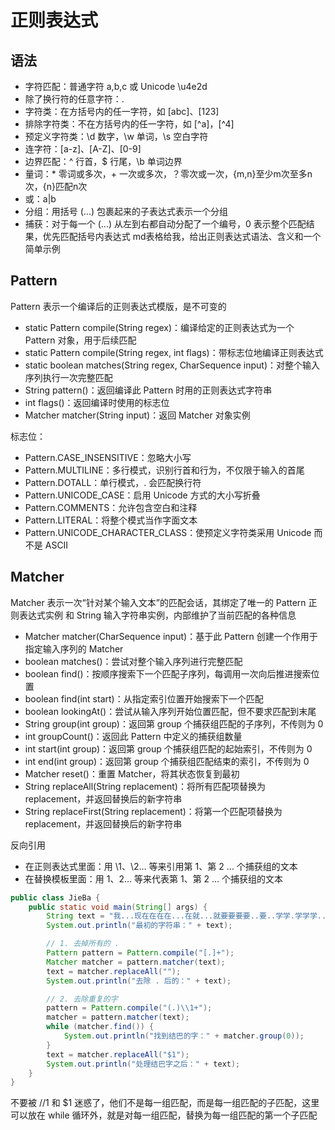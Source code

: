 # 正则表达式

## 语法

- 字符匹配：普通字符 a,b,c 或 Unicode \u4e2d
- 除了换行符的任意字符：. 
- 字符类：在方括号内的任一字符，如 [abc]、[123]
- 排除字符类：不在方括号内的任一字符，如 [^a]，[^4]
- 预定义字符类：\d 数字，\w 单词，\s 空白字符
- 连字符：[a-z]、[A-Z]、[0-9]
- 边界匹配：^ 行首，$ 行尾，\b 单词边界
- 量词：* 零词或多次，+ 一次或多次，？零次或一次，{m,n}至少m次至多n次，{n}匹配n次
- 或：a|b
- 分组：用括号 (...) 包裹起来的子表达式表示一个分组
- 捕获：对于每一个 (...) 从左到右都自动分配了一个编号，0 表示整个匹配结果，优先匹配括号内表达式
  md表格给我，给出正则表达式语法、含义和一个简单示例

## Pattern

Pattern 表示一个编译后的正则表达式模版，是不可变的
- static Pattern compile(String regex)：编译给定的正则表达式为一个 Pattern 对象，用于后续匹配
- static Pattern compile(String regex, int flags)：带标志位地编译正则表达式
- static boolean matches(String regex, CharSequence input)：对整个输入序列执行一次完整匹配
- String pattern()：返回编译此 Pattern 时用的正则表达式字符串
- int flags()：返回编译时使用的标志位
- Matcher matcher(String input)：返回 Matcher 对象实例 

标志位：
- Pattern.CASE_INSENSITIVE：忽略大小写
- Pattern.MULTILINE：多行模式，识别行首和行为，不仅限于输入的首尾
- Pattern.DOTALL：单行模式，. 会匹配换行符
- Pattern.UNICODE_CASE：启用 Unicode 方式的大小写折叠
- Pattern.COMMENTS：允许包含空白和注释
- Pattern.LITERAL：将整个模式当作字面文本
- Pattern.UNICODE_CHARACTER_CLASS：使预定义字符类采用 Unicode 而不是 ASCII

## Matcher

Matcher 表示一次“针对某个输入文本”的匹配会话，其绑定了唯一的 Pattern 正则表达式实例 和 String 输入字符串实例，内部维护了当前匹配的各种信息
- Matcher matcher(CharSequence input)：基于此 Pattern 创建一个作用于指定输入序列的 Matcher
- boolean matches()：尝试对整个输入序列进行完整匹配
- boolean find()：按顺序搜索下一个匹配子序列，每调用一次向后推进搜索位置
- boolean find(int start)：从指定索引位置开始搜索下一个匹配
- boolean lookingAt()：尝试从输入序列开始位置匹配，但不要求匹配到末尾
- String group(int group)：返回第 group 个捕获组匹配的子序列，不传则为 0
- int groupCount()：返回此 Pattern 中定义的捕获组数量
- int start(int group)：返回第 group 个捕获组匹配的起始索引，不传则为 0
- int end(int group)：返回第 group 个捕获组匹配结束的索引，不传则为 0
- Matcher reset()：重置 Matcher，将其状态恢复到最初
- String replaceAll(String replacement)：将所有匹配项替换为 replacement，并返回替换后的新字符串
- String replaceFirst(String replacement)：将第一个匹配项替换为 replacement，并返回替换后的新字符串

反向引用
- 在正则表达式里面：用 \1、\2… 等来引用第 1、第 2 … 个捕获组的文本
- 在替换模板里面：用 $1、$2… 等来代表第 1、第 2 … 个捕获组的文本

```java
public class JieBa {
    public static void main(String[] args) {
        String text = "我...现在在在在...在就...就要要要要..要..学学.学学学....JJJJavaaaaaa";
        System.out.println("最初的字符串：" + text);

        // 1. 去掉所有的 .
        Pattern pattern = Pattern.compile("[.]+");
        Matcher matcher = pattern.matcher(text);
        text = matcher.replaceAll("");
        System.out.println("去除 . 后的：" + text);

        // 2. 去除重复的字
        pattern = Pattern.compile("(.)\\1+");
        matcher = pattern.matcher(text);
        while (matcher.find()) {
            System.out.println("找到结巴的字：" + matcher.group(0));
        }
        text = matcher.replaceAll("$1");
        System.out.println("处理结巴字之后：" + text);
    }
}
```

不要被 //1 和 $1 迷惑了，他们不是每一组匹配，而是每一组匹配的子匹配，这里可以放在 while 循环外，就是对每一组匹配，替换为每一组匹配的第一个子匹配 